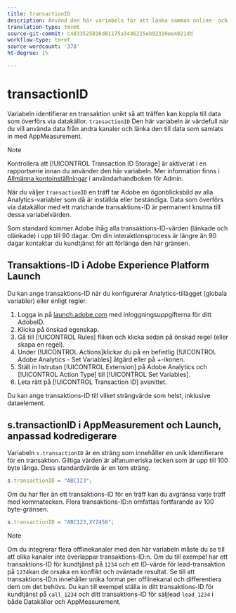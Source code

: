 ```yaml
---
title: transactionID
description: Använd den här variabeln för att länka samman online- och offlinedata.
translation-type: tm+mt
source-git-commit: c4833525816d81175a3446215eb92310ee4021dd
workflow-type: tm+mt
source-wordcount: '378'
ht-degree: 1%

---
```



# transactionID

Variabeln identifierar en transaktion unikt så att träffen kan koppla till data som överförs via datakällor. `transactionID` Den här variabeln är värdefull när du vill använda data från andra kanaler och länka den till data som samlats in med AppMeasurement.

>[!NOTE]
>
>Kontrollera att [!UICONTROL Transaction ID Storage] är aktiverat i en rapportserie innan du använder den här variabeln. Mer information finns i [Allmänna kontoinställningar](/help/admin/admin/general-acct-settings-admin.md) i användarhandboken för Admin.

När du väljer `transactionID` en träff tar Adobe en ögonblicksbild av alla Analytics-variabler som då är inställda eller beständiga. Data som överförs via datakällor med ett matchande transaktions-ID är permanent knutna till dessa variabelvärden.

Som standard kommer Adobe ihåg alla transaktions-ID-värden (länkade och olänkade) i upp till 90 dagar. Om din interaktionsprocess är längre än 90 dagar kontaktar du kundtjänst för att förlänga den här gränsen.

## Transaktions-ID i Adobe Experience Platform Launch

Du kan ange transaktions-ID när du konfigurerar Analytics-tillägget (globala variabler) eller enligt regler.

1. Logga in på [launch.adobe.com](https://launch.adobe.com) med inloggningsuppgifterna för ditt AdobeID.
2. Klicka på önskad egenskap.
3. Gå till [!UICONTROL Rules] fliken och klicka sedan på önskad regel (eller skapa en regel).
4. Under [!UICONTROL Actions]klickar du på en befintlig [!UICONTROL Adobe Analytics - Set Variables] åtgärd eller på +-ikonen.
5. Ställ in listrutan [!UICONTROL Extension] på Adobe Analytics och [!UICONTROL Action Type] till [!UICONTROL Set Variables].
6. Leta rätt på [!UICONTROL Transaction ID] avsnittet.

Du kan ange transaktions-ID till vilket strängvärde som helst, inklusive dataelement.

## s.transactionID i AppMeasurement och Launch, anpassad kodredigerare

Variabeln `s.transactionID` är en sträng som innehåller en unik identifierare för en transaktion. Giltiga värden är alfanumeriska tecken som är upp till 100 byte långa. Dess standardvärde är en tom sträng.

```js
s.transactionID = "ABC123";
```

Om du har fler än ett transaktions-ID för en träff kan du avgränsa varje träff med kommatecken. Flera transaktions-ID:n omfattas fortfarande av 100 byte-gränsen.

```js
s.transactionID = "ABC123,XYZ456";
```

>[!NOTE]
>
>Om du integrerar flera offlinekanaler med den här variabeln måste du se till att olika kanaler inte överlappar transaktions-ID:n. Om du till exempel har ett transaktions-ID för kundtjänst på `1234` och ett ID-värde för lead-transaktion på `1234`kan de orsaka en konflikt och oväntade resultat. Se till att transaktions-ID:n innehåller unika format per offlinekanal och differentiera dem om det behövs. Du kan till exempel ställa in ditt transaktions-ID för kundtjänst på `call_1234` och ditt transaktions-ID för säljlead `lead_1234` i både Datakällor och AppMeasurement.
